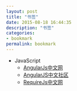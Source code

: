 ```yaml
---
layout: post
title: "书签"
date: 2015-08-18 16:44:35
description: "书签"
categories:
- bookmark
permalink: bookmark
---
```


* JavaScript
  * [AngularJs中文网](http://www.apjs.net/)
  * [AngularJS中文社区](http://angularjs.cn/T006)
  * [RequireJs中文网](http://www.requirejs.cn/)

